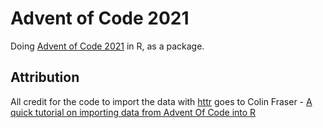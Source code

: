 
# Advent of Code 2021

Doing [Advent of Code 2021](https://adventofcode.com/) in R, as a package.

## Attribution

All credit for the code to import the data with [httr](https://httr.r-lib.org/) goes to Colin Fraser - [A quick tutorial on importing data from Advent Of Code into R](https://colin-fraser.net/post/a-quick-tutorial-on-importing-data-from-advent-of-code-into-r/)
